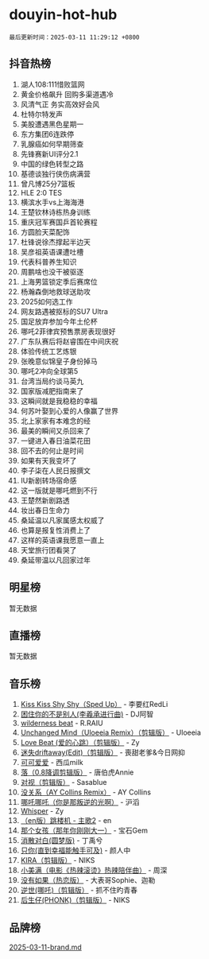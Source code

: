 # douyin-hot-hub

`最后更新时间：2025-03-11 11:29:12 +0800`

## 抖音热榜

1. 湖人108:111惜败篮网
1. 黄金价格飙升 回购多渠道遇冷
1. 风清气正 务实高效好会风
1. 杜特尔特发声
1. 美股遭遇黑色星期一
1. 东方集团6连跌停
1. 乳腺癌如何早期筛查
1. 先锋赛新UI评分2.1
1. 中国的绿色转型之路
1. 基德谈独行侠伤病满营
1. 曾凡博25分7篮板
1. HLE 2:0 TES
1. 横滨水手vs上海海港
1. 王楚钦林诗栋热身训练
1. 重庆冠军赛国乒首轮赛程
1. 方圆脸天菜配饰
1. 杜锋说徐杰撑起半边天
1. 吴彦祖英语课遭吐槽
1. 代表科普养生知识
1. 周鹏啥也没干被驱逐
1. 上海男篮锁定季后赛席位
1. 杨瀚森倒地救球送助攻
1. 2025如何选工作
1. 网友路遇被抠标的SU7 Ultra
1. 国足放弃参加今年土伦杯
1. 哪吒2菲律宾预售票房表现很好
1. 广东队赛后将赵睿围在中间庆祝
1. 体验传统工艺炼银
1. 张晚意似锦皇子身份掉马
1. 哪吒2冲向全球第5
1. 台湾当局约谈马英九
1. 国家版减肥指南来了
1. 这瞬间就是我稳稳的幸福
1. 何苏叶娶到心爱的人像赢了世界
1. 北上家家有本难念的经
1. 最美的瞬间又杀回来了
1. 一键进入春日油菜花田
1. 回不去的何止是时间
1. 如果有天我变坏了
1. 李子柒在人民日报撰文
1. IU新剧转场宿命感
1. 这一版就是哪吒燃到不行
1. 王楚然新剧路透
1. 妆出春日生命力
1. 桑延温以凡家属感太权威了
1. 也算是报复性消费上了
1. 这样的英语课我愿意一直上
1. 天堂旅行团看哭了
1. 桑延带温以凡回家过年

## 明星榜

暂无数据

## 直播榜

暂无数据

## 音乐榜

1. [Kiss Kiss Shy Shy（Sped Up）](https://sf6-cdn-tos.douyinstatic.com/obj/tos-cn-ve-2774/oYpXDAeGgQK0zfPaji7iKUixpCXFGILeLGmvYA) - 李要红RedLi
1. [困住你的不是别人(李羲承进行曲)](https://sf3-cdn-tos.douyinstatic.com/obj/tos-cn-ve-2774/okWrrVL1iQGZbfHVeCPAe7IaerYfM2jEQi5mNI) - DJ阿智
1. [wilderness beat](https://sf3-cdn-tos.douyinstatic.com/obj/tos-cn-ve-2774/o0oBmODSFCpfFdLRGzAAFC2ah9AIMEQfAOueVE) - R.RAIU
1. [Unchanged Mind（Uloeeia Remix）（剪辑版）](https://sf3-cdn-tos.douyinstatic.com/obj/tos-cn-ve-2774/oIHYu1YfsziJqmggAqBsXOiiI2Y1QB6I61RsMW) - Uloeeia
1. [Love Beat  (爱的心跳）（剪辑版）](https://sf3-cdn-tos.douyinstatic.com/obj/tos-cn-ve-2774/oUlARwvEINIisZ9nCnKMZiYFGfCCYLtDADDBge) - Zy
1. [迷失driftaway(Edit)（剪辑版）](https://sf5-hl-cdn-tos.douyinstatic.com/obj/tos-cn-ve-2774/ogaa1xGNeFO6FCaMgO8PzzAceEI4fBLDMi15H3) - 喪甜老爹&今日网抑
1. [可可爱爱](https://sf3-cdn-tos.douyinstatic.com/obj/tos-cn-ve-2774/0deb1e75aea643b9927ba26aaafa29dd) - 西瓜milk
1. [落（0.8降调剪辑版）](https://sf3-cdn-tos.douyinstatic.com/obj/tos-cn-ve-2774/ociN0WUv3APijBYr6DUmAHmdkZ5MjM6gIF3iA) - 唐伯虎Annie
1. [对视（剪辑版）](https://sf3-cdn-tos.douyinstatic.com/obj/tos-cn-ve-2774/ogKtIhiB0WfAa18F9z3uWODMtZi2ysB1VuAIsQ) - Sasablue
1. [没关系（AY Collins Remix）](https://sf3-cdn-tos.douyinstatic.com/obj/tos-cn-ve-2774/oIBbI5Ghw4zdUCQMJrDEFaAQilZP3EIDSi7MW) - AY Collins
1. [哪吒哪吒（你是那叛逆的光啊）](https://sf3-cdn-tos.douyinstatic.com/obj/tos-cn-ve-2774/oUkQCgCDnBanFehFEFQDxCQntAOIfp9gyZYFVo) - 沪滔
1. [Whisper](https://sf3-cdn-tos.douyinstatic.com/obj/tos-cn-ve-2774/oEeYKDxIDCFuArkftgkGqCnG7xZtRC2rEMKBQi) - Zy
1. [（en版）跳楼机 - 主歌2](https://sf3-cdn-tos.douyinstatic.com/obj/tos-cn-ve-2774/oklN6GvgQ2L8DpPeaAGf1gPeyKzjXFwHIwoCZv) - en
1. [那个女孩（那年你刚刚大一）](https://sf3-cdn-tos.douyinstatic.com/obj/tos-cn-ve-2774/o4IZw7TlivwiBBBMA2rIgWrGNIrjFroh6bPqQ) - 宝石Gem
1. [消散对白(圆梦版)](https://sf3-cdn-tos.douyinstatic.com/obj/tos-cn-ve-2774/og4jB5I5IizzoZVAAAzWgBMAsMDWoArfwBOiFs) - 丁禹兮
1. [只你(直到幸福能触手可及)](https://sf3-cdn-tos.douyinstatic.com/obj/tos-cn-ve-2774/o0lBkRDzFTeaVSUz3ZZSCBVtZ5DIMQGfgmEAuE) - 颜人中
1. [KIRA（剪辑版）](https://sf3-cdn-tos.douyinstatic.com/obj/tos-cn-ve-2774/o0Bq3TvdHqOfzihWrHyABMociuMA3Inwsbx9Wi) - NIKS
1. [小美满（电影《热辣滚烫》热辣陪伴曲）](https://sf5-hl-cdn-tos.douyinstatic.com/obj/tos-cn-ve-2774/o0GAn2lSgfZIDUgtevCGDQYnFg4CwnrBaxbTZL) - 周深
1. [没有如果（热恋版）](https://sf3-cdn-tos.douyinstatic.com/obj/tos-cn-ve-2774/o4iETqbxIThtCXlBeV0DfAhZsbCFGhagYupnMx) - 大表哥Sophie、迦勒
1. [逆世(哪吒)（剪辑版）](https://sf3-cdn-tos.douyinstatic.com/obj/tos-cn-ve-2774/oMIEZAfEogrLnzfDWMBiZKCWuXIUFLtRDsOFWs) - 抓不住旳青春
1. [后生仔(PHONK)（剪辑版）](https://sf3-cdn-tos.douyinstatic.com/obj/tos-cn-ve-2774/o0TzmfumdQAJ1aGG9F5LfTXIYeGcqYKRPAeFdJ) - NIKS

## 品牌榜

[2025-03-11-brand.md](2025-03-11-brand.md)
